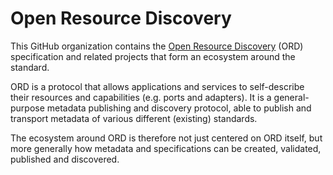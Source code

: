 # Open Resource Discovery

This GitHub organization contains the [Open Resource Discovery](https://open-resource-discovery.github.io/specification/) (ORD) specification and related projects that form an ecosystem around the standard.

ORD is a protocol that allows applications and services to self-describe their resources and capabilities (e.g. ports and adapters). It is a general-purpose metadata publishing and discovery protocol, able to publish and transport metadata of various different (existing) standards. 


The ecosystem around ORD is therefore not just centered on ORD itself, but more generally how metadata and specifications can be created, validated, published and discovered. 

